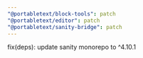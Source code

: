 ```yaml
---
"@portabletext/block-tools": patch
"@portabletext/editor": patch
"@portabletext/sanity-bridge": patch
---
```


fix(deps): update sanity monorepo to ^4.10.1
